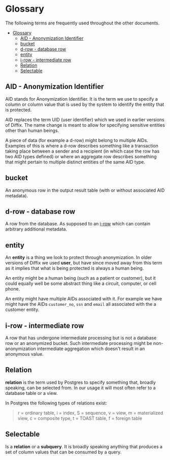 # Glossary

The following terms are frequently used throughout the other documents.

- [Glossary](#glossary)
  - [AID - Anonymization Identifier](#aid---anonymization-identifier)
  - [bucket](#bucket)
  - [d-row - database row](#d-row---database-row)
  - [entity](#entity)
  - [i-row - intermediate row](#i-row---intermediate-row)
  - [Relation](#relation)
  - [Selectable](#selectable)

## AID - Anonymization Identifier

AID stands for Anonymization Identifier. It is the term we use to specify a column or column value that is used
by the system to identify the entity that is protected.

AID replaces the term UID (user identifier) which we used in earlier versions of Diffix. The name change is meant to allow for specifying sensitive entities other than human beings.

A piece of data (for example a d-row) might belong to multiple AIDs. Examples of this is where a d-row describes something like a transaction taking place between a sender and a recipient (in which case the row has two AID types defined) or where an aggregate row describes something that might pertain to multiple distinct entities of the same AID type.


## bucket

An anonymous row in the output result table (with or without associated AID metadata).


## d-row - database row

A row from the database. As supposed to an [i-row](#irow---intermediate-row) which can contain arbitrary additional metadata.

## entity

An **entity** is a thing we look to protect through anonymization.
In older versions of Diffix we used **user**, but have since moved away from this term as
it implies that what is being protected is always a human being.

An entity might be a human being (such as a patient or customer), but it could equally well
be some abstract thing like a circuit, computer, or cell phone.

An entity might have multiple AIDs associated with it. For example we have might have the AIDs
`customer_no`, `ssn` and `email` all associated with the a customer entity.


## i-row - intermediate row

A row that has undergone intermediate processing but is not a database row or an anonymized bucket.
Such intermediate processing might be non-anonymization intermediate aggregation which doesn't result in an anonymous value.


## Relation

**relation** is the term used by Postgres to specify something that, broadly speaking, can be selected from. In our usage it will most often refer to a database table or a view.

In Postgres the following types of relations exist:

> r = ordinary table, i = index, S = sequence, v = view, m = materialized view, c = composite type, t = TOAST table, f = foreign table

## Selectable

Is a **relation** or a **subquery**. It is broadly speaking anything that produces a set of column values that can be consumed by a query.